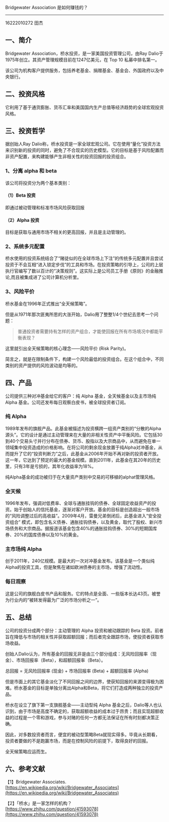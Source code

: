 Bridgewater Association 是如何赚钱的？

-----

16222010272 田杰

## 一、简介
Bridgewater Association，桥水投资，是一家美国投资管理公司，由Ray  Dalio于1975年创立。其资产管理规模目前在1247亿美元，在 Top 10 私募中排名第一。

该公司为机构客户提供服务，包括养老基金、捐赠基金、基金会、外国政府以及中央银行。

## 二、投资风格
它利用了基于通货膨胀、货币汇率和美国国内生产总值等经济趋势的全球宏观投资风格。

## 三、投资哲学
据创始人Ray Dalio称，桥水投资是一家全球宏观公司。它在使用“量化”投资方法来识别新的投资的同时，避免了不合现实的历史模型。它的目标是基于风险配置而非资产配置，来构建能够产生非相关性的投资回报的投资组合。

### 1、分离 alpha 和 beta
该公司将投资分为两个基本类别：

#### （1）Beta 投资

即通过被动管理和标准市场风险获取回报

#### （2）Alpha 投资
目标是获取与通用市场不相关的更高回报，并且是主动管理的。

### 2、系统多元配置
桥水使用的投资系统结合了“赌徒似的在全球市场上下注”的传统多元配置并且尝试投资于不会互相“进入锁定步伐”的工具和市场。在投资策略的引导上，公司的上层执行官编写了数以百计的“决策规则”。这实际上是公司员工手册《原则》的金融推论,而且被集成进了公司计算机分析里。

### 3、风险平价
桥水基金在1996年正式推出“全天候策略”。

但是从1971年那次匪夷所思的大涨开始，Dalio用了整整1/4个世纪去思考一个问题：

> 普通投资者需要持有怎样的资产组合，才能使回报在所有市场境况中都能平衡表现？

这里就引出全天候策略的核心理念——风险平价 (Risk Parity)。

简言之，就是在限制条件下，构建一个风险最低的投资组合。在这个组合中，不同类别的资产提供的风险波动是均等的。



## 四、产品
公司提供三种对冲基金给它的客户：纯 Alpha 基金，全天候基金以及主市场纯 Alpha 基金。公司还发布每日观察白皮书，被全球投资者订阅。

### 纯 Alpha
1989年发布的旗舰产品。此基金被描述为投资横跨一组资产类别的“分散的Alpha源头”。它的设计是通过主动管理来在大量的非相关性资产中平衡风险。它包括30到40个交易头寸并行分布在债券、货币、股指以及大宗商品中，从而避免在单一领域集中投资造成的价格影响。在将公司的剩余现金放置于纯Alpha对冲基金，从而提升了它的“投资判断力”之后，此基金从2006年开始不再对新的投资者开放。这一年，它达到了预定的最大的基金规模。直到2011年，此基金在其20年的历史里，只有3年是亏损的，其年化收益率为18%。

纯Alpha基金的成功被归于在大量资产类别中交易的可移植的alphat管理风格。

### 全天候
1996年发布，强调对低费率、全球与通胀挂钩的债券、全球固定收益资产的投资。始于创始人的信托基金，逐渐对客户开放。基金的目标是创造超出一般市场的“风险调整过后的高收益”。2009年4月，雷曼兄弟倒闭后，此基金进入“安全投资组合” 模式，即包含名义债券、通胀挂钩债券，以及黄金，取代了股权、新兴市场债务和大宗商品。据报道该基金包含40%的通胀挂钩债券、30%的短期国库券、20%的国库债券以及10%的黄金。

### 主市场纯 Alpha
创于2011年，240亿规模。是最大的一次对冲基金发布。该基金是一个类似纯Alpha的投资工具，但是聚焦在诸如欧洲债券的主市场，增强了流动性。

### 每日观察
这是公司的旗舰白皮书产品和服务。它的特点是全面、一些版本长达43页。被誉为行业内的“被转发得最为广泛的市场分析之一”。

## 五、总结
公司的投资分成两个部分：主动管理的 Alpha 投资和被动跟踪的 Beta 投资。前者旨在降低与市场的相关性并获取超额回报；而后者完全跟踪市场，使投资者获取市场收益。

创始人Dalio认为，所有基金的回报无非是由三个部分组成：无风险回报率（现金）、市场回报率（Beta），和超额回报率（Beta）。

总回报 = 无风险回报率 (现金) + 市场回报率 (Beta) + 超额回报率 (Alpha)

但是市面上的其它基金淡化了不同回报之间的边界，使获知回报的来源变得极为困难。桥水基金的目标是单独分离出Alpha和Beta，将它们打造成两种独立的投资产品。

桥水在设立了旗下第一支旗舰基金——主动型纯 Alpha 基金之后，Dalio等人也认识到，由于市场是高度不确定的，获取超额收益的成本过于昂贵；而且实现超额收益的过程是一个零和游戏，参与对赌的任何一方都无法保证在所有时刻都决策正确。

因此，对多数投资者而言，便宜的被动型策略Beta就现实得多。毕竟从长期看，投资者要做的不是跑赢市场，而是在控制风险的前提下，取得良好的回报。

全天候策略应运而生。


## 六、参考文献

【1】Bridgewater Associates. [https://en.wikipedia.org/wiki/Bridgewater_Associates](https://en.wikipedia.org/wiki/Bridgewater_Associates)

【2】「桥水」是一家怎样的机构？
[https://www.zhihu.com/question/41593078](https://www.zhihu.com/question/41593078)